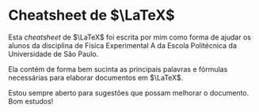 # Cheatsheet de $\LaTeX$

Esta *cheatsheet* de $\LaTeX$ foi escrita por mim como forma de ajudar os alunos da disciplina de Física Experimental A da Escola Politécnica da Universidade de São Paulo.

Ela contém de forma bem sucinta as principais palavras e fórmulas necessárias para elaborar documentos em $\LaTeX$.

Estou sempre aberto para sugestões que possam melhorar o documento. Bom estudos!
